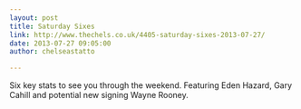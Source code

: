 ```yaml
---
layout: post
title: Saturday Sixes
link: http://www.thechels.co.uk/4405-saturday-sixes-2013-07-27/
date: 2013-07-27 09:05:00
author: chelseastatto

---
```


Six key stats to see you through the weekend. Featuring Eden Hazard, Gary Cahill and potential new signing Wayne Rooney.